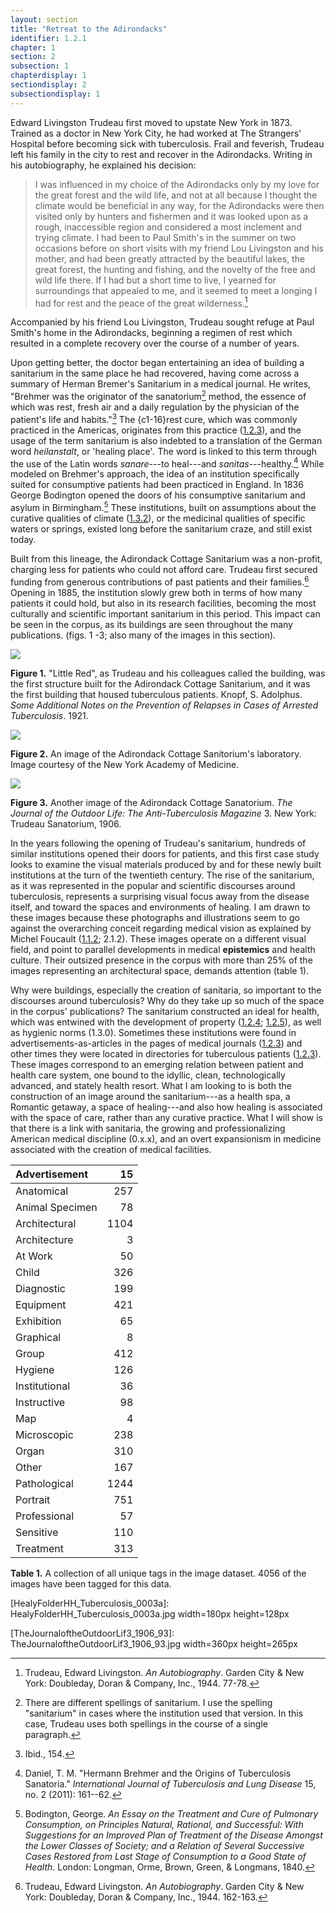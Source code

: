 ```yaml
---
layout: section
title: "Retreat to the Adirondacks"
identifier: 1.2.1
chapter: 1
section: 2
subsection: 1
chapterdisplay: 1
sectiondisplay: 2
subsectiondisplay: 1
---
```


Edward Livingston Trudeau first moved to upstate New York in 1873. Trained as a doctor in New York City, he had worked at The Strangers' Hospital before becoming sick with tuberculosis. Frail and feverish, Trudeau left his family in the city to rest and recover in the Adirondacks. Writing in his autobiography, he explained his decision:

>I was influenced in my choice of the Adirondacks only by my love for the great forest and the wild life, and not at all because I thought the climate would be beneficial in any way, for the Adirondacks were then visited only by hunters and fishermen and it was looked upon as a rough, inaccessible region and considered a most inclement and trying climate. I had been to Paul Smith's in the summer on two occasions before on short visits with my friend Lou Livingston and his mother, and had been greatly attracted by the beautiful lakes, the great forest, the hunting and fishing, and the novelty of the free and wild life there. If I had but a short time to live, I yearned for surroundings that appealed to me, and it seemed to meet a longing I had for rest and the peace of the great wilderness.[^fn1]

Accompanied by his friend Lou Livingston, Trudeau sought refuge at Paul Smith's home in the Adirondacks, beginning a regimen of rest which resulted in a complete recovery over the course of a number of years. 

Upon getting better, the doctor began entertaining an idea of building a sanitarium in the same place he had recovered, having come across a summary of Herman Bremer's Sanitarium in a medical journal. He writes, "Brehmer was the originator of the sanatorium[^fn2] method, the essence of which was rest, fresh air and a daily regulation by the physician of the patient's life and habits."[^fn3] The {c1-16}rest cure</b></span>, which was commonly practiced in the Americas, originates from this practice ([1.2.3](https://tuberculosisspecimen.github.io/diss/dissertation/1_2_3.html)), and the usage of the term sanitarium is also indebted to a translation of the German word *heilanstalt*, or 'healing place'*.* The word is linked to this term through the use of the Latin words *sanare*---to heal---and *sanitas*---healthy.[^fn4] While modeled on Brehmer's approach, the idea of an institution specifically suited for consumptive patients had been practiced in England. In 1836 George Bodington opened the doors of his consumptive sanitarium and asylum in Birmingham.[^fn5] These institutions, built on assumptions about the curative qualities of climate ([1.3.2](https://tuberculosisspecimen.github.io/diss/dissertation/1_3_2.html)), or the medicinal qualities of specific waters or springs, existed long before the sanitarium craze, and still exist today.

Built from this lineage, the Adirondack Cottage Sanitarium was a non-profit, charging less for patients who could not afford care. Trudeau first secured funding from generous contributions of past patients and their families.[^fn6] Opening in 1885, the institution slowly grew both in terms of how many patients it could hold, but also in its research facilities, becoming the most culturally and scientific important sanitarium in this period. This impact can be seen in the corpus, as its buildings are seen throughout the many publications. (figs. 1 -3; also many of the images in this section). 

<img id="Knopf_1922_0001_Cropped" src="{{ site.baseurl }}/assets/img/Knopf_1922_0001_Cropped.jpg">

**Figure 1.** "Little Red", as Trudeau and his colleagues called the building, was the first structure built for the Adirondack Cottage Sanitarium, and it was the first building that housed tuberculous patients. Knopf, S. Adolphus. *Some Additional Notes on the Prevention of Relapses in Cases of Arrested Tuberculosis*. 1921.

<img id="HealyFolderHH_Tuberculosis_0003a" src="{{ site.baseurl }}/assets/img/HealyFolderHH_Tuberculosis_0003a.jpg">

**Figure 2.** An image of the Adirondack Cottage Sanitorium's laboratory. Image courtesy of the New York Academy of Medicine.

<img id="TheJournaloftheOutdoorLif3_1906_93" src="{{ site.baseurl }}/assets/img/TheJournaloftheOutdoorLif3_1906_93.jpg">

**Figure 3.** Another image of the Adirondack Cottage Sanatorium. *The Journal of the Outdoor Life: The Anti-Tuberculosis Magazine* 3. New York: Trudeau Sanatorium, 1906.

In the years following the opening of Trudeau's sanitarium, hundreds of similar institutions opened their doors for patients, and this first case study looks to examine the visual materials produced by and for these newly built institutions at the turn of the twentieth century. The rise of the sanitarium, as it was represented in the popular and scientific discourses around tuberculosis, represents a surprising visual focus away from the disease itself, and toward the spaces and environments of healing. I am drawn to these images because these photographs and illustrations seem to go against the overarching conceit regarding medical vision as explained by Michel Foucault ([1.1.2](https://tuberculosisspecimen.github.io/diss/dissertation/1_1_2.html); 2.1.2). These images operate on a different visual field, and point to parallel developments in medical <span data-tooltip aria-haspopup="true" class="has-tip" data-disable-hover="false" tabindex="1" title="Epistemics is a philosophical term referring to the study of knowledge. I use it to talk about the entwined practices of scientific culture, its arguments, and its methodologies."><b>epistemics</b></span> and health culture. Their outsized presence in the corpus with more than 25% of the images representing an architectural space, demands attention (table 1).

Why were buildings, especially the creation of sanitaria, so important to the discourses around tuberculosis? Why do they take up so much of the space in the corpus' publications? The sanitarium constructed an ideal for health, which was entwined with the development of property ([1.2.4](https://tuberculosisspecimen.github.io/diss/dissertation/1_2_4.html); [1.2.5](https://tuberculosisspecimen.github.io/diss/dissertation/1_2_5.html)), as well as hygienic norms (1.3.0). Sometimes these institutions were found in advertisements-as-articles in the pages of medical journals ([1.2.3](https://tuberculosisspecimen.github.io/diss/dissertation/1_2_3.html)) and other times they were located in directories for tuberculous patients ([1.2.3](https://tuberculosisspecimen.github.io/diss/dissertation/1_2_3.html)). These images correspond to an emerging relation between patient and health care system, one bound to the idyllic, clean, technologically advanced, and stately health resort. What I am looking to is both the construction of an image around the sanitarium---as a health spa, a Romantic getaway, a space of healing---and also how healing is associated with the space of care, rather than any curative practice. What I will show is that there is a link with sanitaria, the growing and professionalizing American medical discipline (0.x.x), and an overt expansionism in medicine associated with the creation of medical facilities.

| Advertisement | 15 |
| :----- | -----: |
| Anatomical | 257 |
| Animal Specimen | 78 |
| Architectural | 1104 |
| Architecture | 3 |
| At Work | 50 |
| Child | 326 |
| Diagnostic | 199 |
| Equipment | 421 |
| Exhibition | 65 |
| Graphical | 8 |
| Group | 412 |
| Hygiene | 126 |
| Institutional | 36 |
| Instructive | 98 |
| Map | 4 |
| Microscopic | 238 |
| Organ | 310 |
| Other | 167 |
| Pathological | 1244 |
| Portrait | 751 |
| Professional | 57 |
| Sensitive | 110 |
| Treatment | 313 |

**Table 1.** A collection of all unique tags in the image dataset. 4056 of the images have been tagged for this data.

[Knopf_1922_0001_Cropped]: Knopf_1922_0001_Cropped.jpg

[HealyFolderHH_Tuberculosis_0003a]: HealyFolderHH_Tuberculosis_0003a.jpg width=180px height=128px

[TheJournaloftheOutdoorLif3_1906_93]: TheJournaloftheOutdoorLif3_1906_93.jpg width=360px height=265px

[^fn1]: Trudeau, Edward Livingston. *An Autobiography*. Garden City & New York: Doubleday, Doran & Company, Inc., 1944. 77-78.

[^fn2]: There are different spellings of sanitarium. I use the spelling "sanitarium" in cases where the institution used that version. In this case, Trudeau uses both spellings in the course of a single paragraph.

[^fn3]: Ibid., 154.

[^fn4]: Daniel, T. M. "Hermann Brehmer and the Origins of Tuberculosis Sanatoria." *International Journal of Tuberculosis and Lung Disease* 15, no. 2 (2011): 161--62.

[^fn5]: Bodington, George. *An Essay on the Treatment and Cure of Pulmonary Consumption, on Principles Natural, Rational, and Successful: With Suggestions for an Improved Plan of Treatment of the Disease Amongst the Lower Classes of Society; and a Relation of Several Successive Cases Restored from Last Stage of Consumption to a Good State of Health*. London: Longman, Orme, Brown, Green, & Longmans, 1840.

[^fn6]: Trudeau, Edward Livingston. *An Autobiography*. Garden City & New York: Doubleday, Doran & Company, Inc., 1944. 162-163.